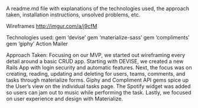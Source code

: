 A readme.md file with explanations of the technologies used, the approach taken, installation instructions, unsolved problems, etc.

Wireframes
http://imgur.com/a/j9cfM

Technologies used:
gem ‘devise’
gem ‘materialize-sass’
gem ‘compliments’
gem ‘giphy’
Action Mailer

Approach Taken:
Focusing on our MVP, we started out wireframing every detail around a basic CRUD app. Starting with DEVISE, we created a new Rails App with login security and automatic features. Next, the focus was on creating, reading, updating and deleting for users, teams, comments, and tasks through materialize forms. Giphy and Compliment API gems spice up the User’s view on the individual tasks page. The Spotify widget was added so users can jam out to music while performing the task. Lastly, we focused on user experience and design with Materialize.
